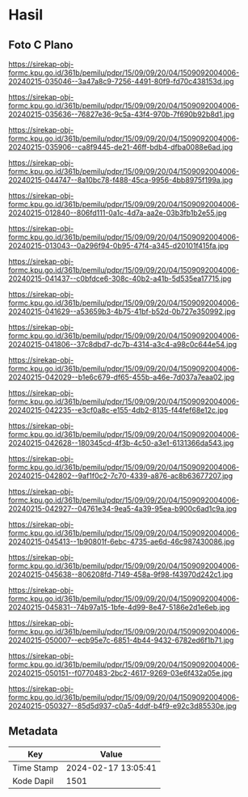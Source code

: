 # Hasil

## Foto C Plano

https://sirekap-obj-formc.kpu.go.id/361b/pemilu/pdpr/15/09/09/20/04/1509092004006-20240215-035046--3a47a8c9-7256-4491-80f9-fd70c438153d.jpg

https://sirekap-obj-formc.kpu.go.id/361b/pemilu/pdpr/15/09/09/20/04/1509092004006-20240215-035636--76827e36-9c5a-43f4-970b-7f690b92b8d1.jpg

https://sirekap-obj-formc.kpu.go.id/361b/pemilu/pdpr/15/09/09/20/04/1509092004006-20240215-035906--ca8f9445-de21-46ff-bdb4-dfba0088e6ad.jpg

https://sirekap-obj-formc.kpu.go.id/361b/pemilu/pdpr/15/09/09/20/04/1509092004006-20240215-044747--8a10bc78-f488-45ca-9956-4bb8975f199a.jpg

https://sirekap-obj-formc.kpu.go.id/361b/pemilu/pdpr/15/09/09/20/04/1509092004006-20240215-012840--806fd111-0a1c-4d7a-aa2e-03b3fb1b2e55.jpg

https://sirekap-obj-formc.kpu.go.id/361b/pemilu/pdpr/15/09/09/20/04/1509092004006-20240215-013043--0a296f94-0b95-47f4-a345-d20101f415fa.jpg

https://sirekap-obj-formc.kpu.go.id/361b/pemilu/pdpr/15/09/09/20/04/1509092004006-20240215-041437--c0bfdce6-308c-40b2-a41b-5d535ea17715.jpg

https://sirekap-obj-formc.kpu.go.id/361b/pemilu/pdpr/15/09/09/20/04/1509092004006-20240215-041629--a53659b3-4b75-41bf-b52d-0b727e350992.jpg

https://sirekap-obj-formc.kpu.go.id/361b/pemilu/pdpr/15/09/09/20/04/1509092004006-20240215-041806--37c8dbd7-dc7b-4314-a3c4-a98c0c644e54.jpg

https://sirekap-obj-formc.kpu.go.id/361b/pemilu/pdpr/15/09/09/20/04/1509092004006-20240215-042029--b1e6c679-df65-455b-a46e-7d037a7eaa02.jpg

https://sirekap-obj-formc.kpu.go.id/361b/pemilu/pdpr/15/09/09/20/04/1509092004006-20240215-042235--e3cf0a8c-e155-4db2-8135-f44fef68e12c.jpg

https://sirekap-obj-formc.kpu.go.id/361b/pemilu/pdpr/15/09/09/20/04/1509092004006-20240215-042628--180345cd-4f3b-4c50-a3e1-6131366da543.jpg

https://sirekap-obj-formc.kpu.go.id/361b/pemilu/pdpr/15/09/09/20/04/1509092004006-20240215-042802--9af1f0c2-7c70-4339-a876-ac8b63677207.jpg

https://sirekap-obj-formc.kpu.go.id/361b/pemilu/pdpr/15/09/09/20/04/1509092004006-20240215-042927--04761e34-9ea5-4a39-95ea-b900c6ad1c9a.jpg

https://sirekap-obj-formc.kpu.go.id/361b/pemilu/pdpr/15/09/09/20/04/1509092004006-20240215-045413--1b90801f-6ebc-4735-ae6d-46c987430086.jpg

https://sirekap-obj-formc.kpu.go.id/361b/pemilu/pdpr/15/09/09/20/04/1509092004006-20240215-045638--806208fd-7149-458a-9f98-f43970d242c1.jpg

https://sirekap-obj-formc.kpu.go.id/361b/pemilu/pdpr/15/09/09/20/04/1509092004006-20240215-045831--74b97a15-1bfe-4d99-8e47-5186e2d1e6eb.jpg

https://sirekap-obj-formc.kpu.go.id/361b/pemilu/pdpr/15/09/09/20/04/1509092004006-20240215-050007--ecb95e7c-6851-4b44-9432-6782ed6f1b71.jpg

https://sirekap-obj-formc.kpu.go.id/361b/pemilu/pdpr/15/09/09/20/04/1509092004006-20240215-050151--f0770483-2bc2-4617-9269-03e6f432a05e.jpg

https://sirekap-obj-formc.kpu.go.id/361b/pemilu/pdpr/15/09/09/20/04/1509092004006-20240215-050327--85d5d937-c0a5-4ddf-b4f9-e92c3d85530e.jpg


## Metadata

| Key        | Value               |
| ---------- | ------------------- |
| Time Stamp | 2024-02-17 13:05:41 |
| Kode Dapil | 1501                |



